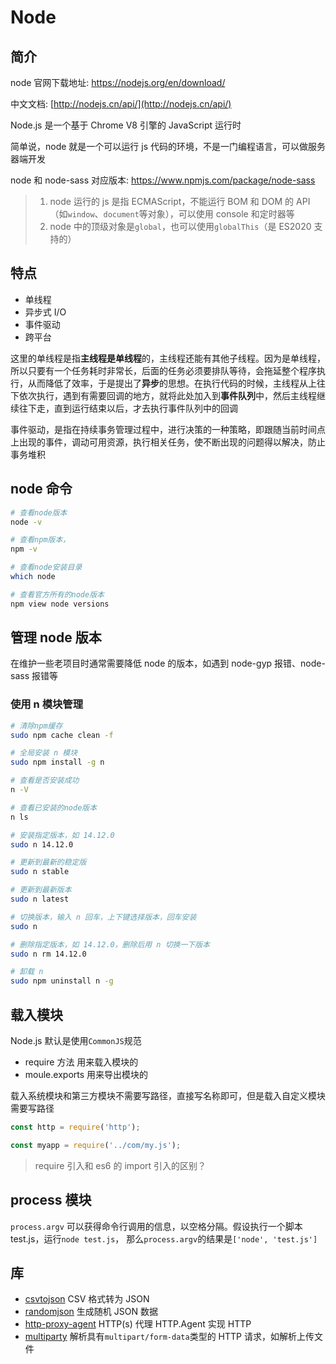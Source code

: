 # Node

## 简介

node 官网下载地址: <https://nodejs.org/en/download/>

中文文档: [http://nodejs.cn/api/](http://nodejs.cn/api/)

Node.js 是一个基于 Chrome V8 引擎的 JavaScript 运行时

简单说，node 就是一个可以运行 js 代码的环境，不是一门编程语言，可以做服务器端开发

node 和 node-sass 对应版本: <https://www.npmjs.com/package/node-sass>

> 1. node 运行的 js 是指 ECMAScript，不能运行 BOM 和 DOM 的 API（如`window`、`document`等对象），可以使用 console 和定时器等
> 2. node 中的顶级对象是`global`，也可以使用`globalThis`（是 ES2020 支持的）

## 特点

- 单线程
- 异步式 I/O
- 事件驱动
- 跨平台

这里的单线程是指**主线程是单线程**的，主线程还能有其他子线程。因为是单线程，所以只要有一个任务耗时非常长，后面的任务必须要排队等待，会拖延整个程序执行，从而降低了效率，于是提出了**异步**的思想。在执行代码的时候，主线程从上往下依次执行，遇到有需要回调的地方，就将此处加入到**事件队列**中，然后主线程继续往下走，直到运行结束以后，才去执行事件队列中的回调

事件驱动，是指在持续事务管理过程中，进行决策的一种策略，即跟随当前时间点上出现的事件，调动可用资源，执行相关任务，使不断出现的问题得以解决，防止事务堆积

## node 命令

```sh
# 查看node版本
node -v

# 查看npm版本，
npm -v

# 查看node安装目录
which node

# 查看官方所有的node版本
npm view node versions
```

## 管理 node 版本

在维护一些老项目时通常需要降低 node 的版本，如遇到 node-gyp 报错、node-sass 报错等

### 使用 n 模块管理

```sh
# 清除npm缓存
sudo npm cache clean -f

# 全局安装 n 模块
sudo npm install -g n

# 查看是否安装成功
n -V

# 查看已安装的node版本
n ls

# 安装指定版本，如 14.12.0
sudo n 14.12.0

# 更新到最新的稳定版
sudo n stable

# 更新到最新版本
sudo n latest

# 切换版本，输入 n 回车，上下键选择版本，回车安装
sudo n

# 删除指定版本，如 14.12.0，删除后用 n 切换一下版本
sudo n rm 14.12.0

# 卸载 n
sudo npm uninstall n -g
```

## 载入模块

Node.js 默认是使用`CommonJS`规范

- require 方法 用来载入模块的
- moule.exports 用来导出模块的

载入系统模块和第三方模块不需要写路径，直接写名称即可，但是载入自定义模块需要写路径

```js
const http = require('http');

const myapp = require('../com/my.js');
```

> require 引入和 es6 的 import 引入的区别？

## process 模块

`process.argv` 可以获得命令行调用的信息，以空格分隔。假设执行一个脚本 test.js，运行`node test.js`，
那么`process.argv`的结果是`['node', 'test.js']`

## 库

- [csvtojson](https://www.npmjs.com/package/csvtojson) CSV 格式转为 JSON
- [randomjson](https://www.npmjs.com/package/randomjson) 生成随机 JSON 数据
- [http-proxy-agent](https://www.npmjs.com/package/http-proxy-agent) HTTP(s) 代理 HTTP.Agent 实现 HTTP
- [multiparty](https://www.npmjs.com/package/multiparty) 解析具有`multipart/form-data`类型的 HTTP 请求，如解析上传文件

